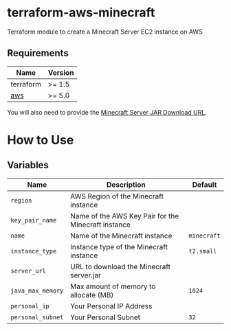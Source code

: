 # terraform-aws-minecraft

Terraform module to create a Minecraft Server EC2 instance on AWS

## Requirements

| Name | Version |
| - | - |
| terraform | >= 1.5 |
| [aws](https://registry.terraform.io/providers/hashicorp/aws) | >= 5.0 |

You will also need to provide the [Minecraft Server JAR Download URL](https://www.minecraft.net/en-us/download/server).

# How to Use

## Variables

| Name | Description | Default |
| - | - | - |
| `region` | AWS Region of the Minecraft instance |
| `key_pair_name` | Name of the AWS Key Pair for the Minecraft instance |
| `name` | Name of the Minecraft instance | `minecraft` |
| `instance_type` | Instance type of the Minecraft instance | `t2.small` |
| `server_url` | URL to download the Minecraft server.jar |
| `java_max_memory` | Max amount of memory to allocate (MB) | `1024` |
| `personal_ip` | Your Personal IP Address |
| `personal_subnet` | Your Personal Subnet | `32` |
